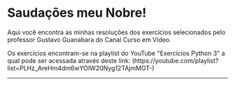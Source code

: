 <h1>Saudações meu Nobre!</h1>

<p>Aqui você encontra as minhas resoluções dos exercícios selecionados pelo professor Gustavo Guanabara do Canal Curso em Vídeo.</p>
<p>Os exercícios encontram-se na playlist do YouTube "Exercícios Python 3" a qual pode ser acessada através deste link: (https://youtube.com/playlist?list=PLHz_AreHm4dm6wYOIW20Nyg12TAjmMGT-)</p>

<hr>


